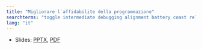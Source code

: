 ```yaml
---
title: "Migliorare l`affidabilite della programmazione"
searchterms: "toggle intermediate debugging alignment battery coast reliability reliability_techniques"
lang: "it"
---
```

 <ul>
 <li class="ng-binding">Slides:
 <a href="translations/it/intermediate/Migliorare.pptx">PPTX</a>,
 <a href="translations/it/intermediate/Migliorare.pdf">PDF</a>
 </li>
  </ul>
